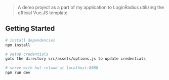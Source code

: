
> A demo project as a part of my application to LoginRadius utilizing the official Vue.JS template

## Getting Started
``` bash
# install dependencies
npm install

# setup credentials
goto the directory src/assets/options.js to update credentials

# serve with hot reload at localhost:8080
npm run dev
```


